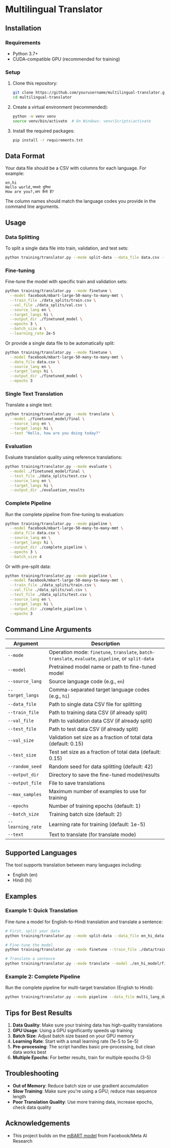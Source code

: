 # Multilingual Translator

## Installation

### Requirements

- Python 3.7+
- CUDA-compatible GPU (recommended for training)

### Setup

1. Clone this repository:
   ```bash
   git clone https://github.com/yourusername/multilingual-translator.git
   cd multilingual-translator
   ```

2. Create a virtual environment (recommended):
   ```bash
   python -m venv venv
   source venv/bin/activate  # On Windows: venv\Scripts\activate
   ```

3. Install the required packages:
   ```bash
   pip install -r requirements.txt
   ```

## Data Format

Your data file should be a CSV with columns for each language. For example:

```
en,hi
Hello world,नमस्ते दुनिया
How are you?,आप कैसे हैं?
```

The column names should match the language codes you provide in the command line arguments.

## Usage

### Data Splitting

To split a single data file into train, validation, and test sets:

```bash
python training/translator.py --mode split-data --data_file data.csv --output_dir ./data_splits --val_size 0.15 --test_size 0.15
```

### Fine-tuning

Fine-tune the model with specific train and validation sets:

```bash
python training/translator.py --mode finetune \
  --model facebook/mbart-large-50-many-to-many-mmt \
  --train_file ./data_splits/train.csv \
  --val_file ./data_splits/val.csv \
  --source_lang en \
  --target_langs hi \
  --output_dir ./finetuned_model \
  --epochs 3 \
  --batch_size 4 \
  --learning_rate 2e-5
```

Or provide a single data file to be automatically split:

```bash
python training/translator.py --mode finetune \
  --model facebook/mbart-large-50-many-to-many-mmt \
  --data_file data.csv \
  --source_lang en \
  --target_langs hi \
  --output_dir ./finetuned_model \
  --epochs 3
```

### Single Text Translation

Translate a single text:

```bash
python training/translator.py --mode translate \
  --model ./finetuned_model/final \
  --source_lang en \
  --target_langs hi \
  --text "Hello, how are you doing today?"
```

### Evaluation

Evaluate translation quality using reference translations:

```bash
python training/translator.py --mode evaluate \
  --model ./finetuned_model/final \
  --test_file ./data_splits/test.csv \
  --source_lang en \
  --target_langs hi \
  --output_dir ./evaluation_results
```

### Complete Pipeline

Run the complete pipeline from fine-tuning to evaluation:

```bash
python training/translator.py --mode pipeline \
  --model facebook/mbart-large-50-many-to-many-mmt \
  --data_file data.csv \
  --source_lang en \
  --target_langs hi \
  --output_dir ./complete_pipeline \
  --epochs 3 \
  --batch_size 4
```

Or with pre-split data:

```bash
python training/translator.py --mode pipeline \
  --model facebook/mbart-large-50-many-to-many-mmt \
  --train_file ./data_splits/train.csv \
  --val_file ./data_splits/val.csv \
  --test_file ./data_splits/test.csv \
  --source_lang en \
  --target_langs hi \
  --output_dir ./complete_pipeline \
  --epochs 3
```

## Command Line Arguments

| Argument | Description |
|----------|-------------|
| `--mode` | Operation mode: `finetune`, `translate`, `batch-translate`, `evaluate`, `pipeline`, or `split-data` |
| `--model` | Pretrained model name or path to fine-tuned model |
| `--source_lang` | Source language code (e.g., `en`) |
| `--target_langs` | Comma-separated target language codes (e.g., `hi`) |
| `--data_file` | Path to single data CSV file for splitting |
| `--train_file` | Path to training data CSV (if already split) |
| `--val_file` | Path to validation data CSV (if already split) |
| `--test_file` | Path to test data CSV (if already split) |
| `--val_size` | Validation set size as a fraction of total data (default: 0.15) |
| `--test_size` | Test set size as a fraction of total data (default: 0.15) |
| `--random_seed` | Random seed for data splitting (default: 42) |
| `--output_dir` | Directory to save the fine-tuned model/results |
| `--output_file` | File to save translations |
| `--max_samples` | Maximum number of examples to use for training |
| `--epochs` | Number of training epochs (default: 1) |
| `--batch_size` | Training batch size (default: 2) |
| `--learning_rate` | Learning rate for training (default: 1e-5) |
| `--text` | Text to translate (for translate mode) |

## Supported Languages

The tool supports translation between many languages including:

- English (en)
- Hindi (hi)

## Examples

### Example 1: Quick Translation

Fine-tune a model for English-to-Hindi translation and translate a sentence:

```bash
# First, split your data
python training/translator.py --mode split-data --data_file en_hi_data.csv --output_dir ./data

# Fine-tune the model
python training/translator.py --mode finetune --train_file ./data/train.csv --val_file ./data/val.csv --source_lang en --target_langs hi --output_dir ./en_hi_model --epochs 2

# Translate a sentence
python training/translator.py --mode translate --model ./en_hi_model/final --source_lang en --target_langs hi --text "Machine learning is transforming the world."
```

### Example 2: Complete Pipeline

Run the complete pipeline for multi-target translation (English to Hindi):

```bash
python training/translator.py --mode pipeline --data_file multi_lang_data.csv --source_lang en --target_langs hi --output_dir ./multilingual_model --epochs 3 --batch_size 4
```

## Tips for Best Results

1. **Data Quality**: Make sure your training data has high-quality translations
2. **GPU Usage**: Using a GPU significantly speeds up training
3. **Batch Size**: Adjust batch size based on your GPU memory
4. **Learning Rate**: Start with a small learning rate (1e-5 to 5e-5)
5. **Pre-processing**: The script handles basic pre-processing, but clean data works best
6. **Multiple Epochs**: For better results, train for multiple epochs (3-5)

## Troubleshooting

- **Out of Memory**: Reduce batch size or use gradient accumulation
- **Slow Training**: Make sure you're using a GPU; reduce max sequence length
- **Poor Translation Quality**: Use more training data, increase epochs, check data quality


## Acknowledgements

- This project builds on the [mBART model](https://huggingface.co/facebook/mbart-large-50-many-to-many-mmt) from Facebook/Meta AI Research